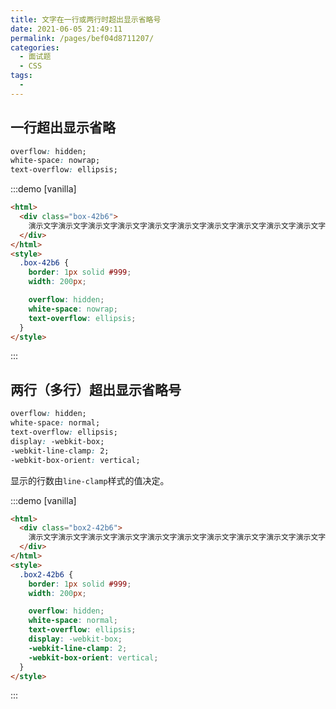 ```yaml
---
title: 文字在一行或两行时超出显示省略号
date: 2021-06-05 21:49:11
permalink: /pages/bef04d8711207/
categories:
  - 面试题
  - CSS
tags:
  - 
---
```

## 一行超出显示省略

```css
overflow: hidden;
white-space: nowrap;
text-overflow: ellipsis;
```

<!-- more -->

:::demo [vanilla]

```html
<html>
  <div class="box-42b6">
    演示文字演示文字演示文字演示文字演示文字演示文字演示文字演示文字演示文字演示文字演示文字演示文字演示文字演示文字演示文字演示文字演示文字
  </div>
</html>
<style>
  .box-42b6 {
    border: 1px solid #999;
    width: 200px;

    overflow: hidden;
    white-space: nowrap;
    text-overflow: ellipsis;
  }
</style>
```

:::

## 两行（多行）超出显示省略号

```css
overflow: hidden;
white-space: normal;
text-overflow: ellipsis;
display: -webkit-box;
-webkit-line-clamp: 2;
-webkit-box-orient: vertical;
```

显示的行数由`line-clamp`样式的值决定。

:::demo [vanilla]

```html
<html>
  <div class="box2-42b6">
    演示文字演示文字演示文字演示文字演示文字演示文字演示文字演示文字演示文字演示文字演示文字演示文字演示文字演示文字演示文字演示文字演示文字
  </div>
</html>
<style>
  .box2-42b6 {
    border: 1px solid #999;
    width: 200px;

    overflow: hidden;
    white-space: normal;
    text-overflow: ellipsis;
    display: -webkit-box;
    -webkit-line-clamp: 2;
    -webkit-box-orient: vertical;
  }
</style>
```

:::
